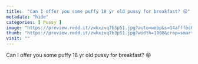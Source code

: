 ```yaml
---
title:  "Can I offer you some puffy 18 yr old pussy for breakfast? 😜"
metadate: "hide"
categories: [ Pussy ]
image: "https://preview.redd.it/zwkxzvq7b3p51.jpg?auto=webp&s=14afffbc0d2e0a0096aa5644f369089818fe5a1d"
thumb: "https://preview.redd.it/zwkxzvq7b3p51.jpg?width=1080&crop=smart&auto=webp&s=5d718bdfbba5deab60b8f69ec8d971f1ed88ff82"
visit: ""
---
```

Can I offer you some puffy 18 yr old pussy for breakfast? 😜
